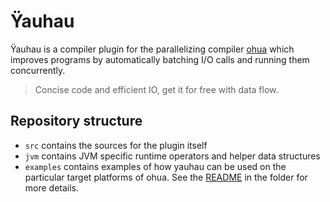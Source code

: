 # Ÿauhau

Ÿauhau is a compiler plugin for the parallelizing compiler
[ohua](https://github.com/ohua-dev/ohua-core) which improves programs
by automatically batching I/O calls and running them concurrently.

> Concise code and efficient IO, get it for free with data flow.

## Repository structure 


- `src` contains the sources for the plugin itself
- `jvm` contains JVM specific runtime operators and helper data
  structures
- `examples` contains examples of how yauhau can be used on the
  particular target platforms of ohua. See the [README](/examples/README.md) in the
  folder for more details.
